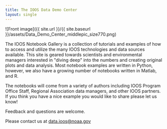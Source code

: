 ```yaml
---
title: The IOOS Data Demo Center
layout: single
---
```


![Front image]({{ site.url }}/{{ site.baseurl }}/assets/Data_Demo_Center_middlepic_size770.png)

The IOOS Notebook Gallery is a collection of tutorials and examples of how to access and utilize the many IOOS technologies and data sources available.
This site is geared towards scientists and environmental managers interested in "diving deep" into the numbers and creating original plots and data analysis.
Most notebook examples are written in Python, however, we also have a growing number of notebooks written in Matlab, and R.

The notebooks will come from a variety of authors including IOOS Program Office Staff,
Regional Association data managers, and other IOOS partners.
If you think you have a nice example you would like to share please let us know!

Feedback and questions are welcome.

Please contact us at <a href="mailto:data.ioos@noaa.gov" target="_top">data.ioos@noaa.gov</a>
